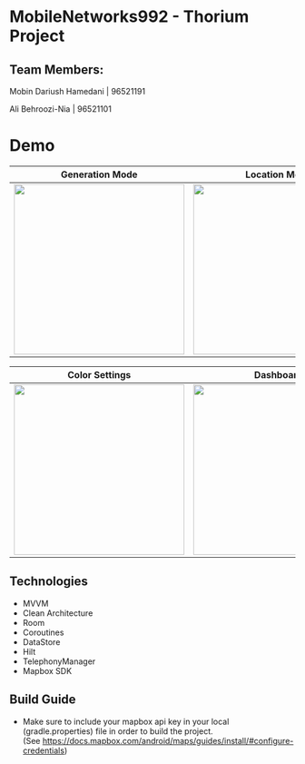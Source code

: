 

# MobileNetworks992 - Thorium Project

## Team Members:
Mobin Dariush Hamedani | 96521191

Ali Behroozi-Nia | 96521101

# Demo
Generation Mode             |  Location Mode           |    Strength Mode
:-------------------------:|:-------------------------:|:--------------------:
<img width=300 src="https://user-images.githubusercontent.com/34644374/123512406-8fc18a00-d69c-11eb-9ac8-ce939fe64c5d.jpg"/> |  <img width=300 src="https://user-images.githubusercontent.com/34644374/123512408-90f2b700-d69c-11eb-82b1-917b35dc9b6b.jpg"/> |<img width=300 src="https://user-images.githubusercontent.com/34644374/123512410-93551100-d69c-11eb-89f2-90963e69e8bf.jpg"/>

Color Settings             |  Dashboard           |    Log Details
:-------------------------:|:-------------------------:|:--------------------:
<img width=300 src="https://user-images.githubusercontent.com/34644374/123512409-92bc7a80-d69c-11eb-8e66-26cba99d24c4.jpg"/> |  <img width=300 src="https://user-images.githubusercontent.com/34644374/123512728-5be76400-d69e-11eb-8ee5-5cb9e984a17b.jpg"/> |<img width=300 src="https://user-images.githubusercontent.com/34644374/123512404-8e905d00-d69c-11eb-973d-42f6b655c003.jpg"/>

## Technologies
- MVVM
- Clean Architecture
- Room
- Coroutines
- DataStore
- Hilt
- TelephonyManager
- Mapbox SDK

## Build Guide
* Make sure to include your mapbox api key in your local (gradle.properties) file in order to build the project. \
(See https://docs.mapbox.com/android/maps/guides/install/#configure-credentials)

